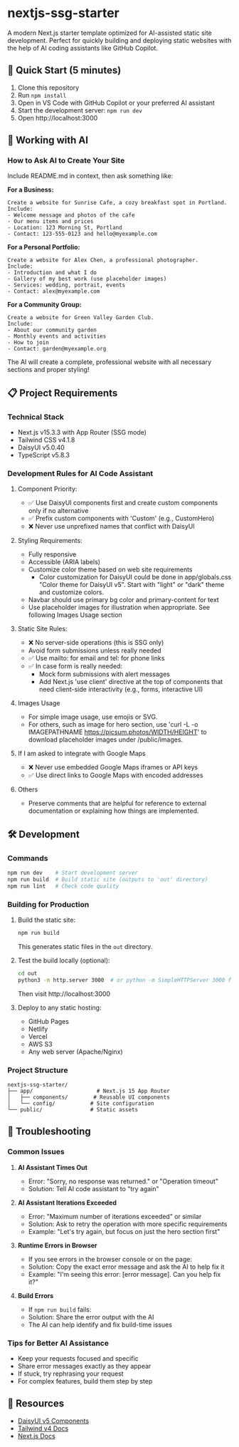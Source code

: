# nextjs-ssg-starter

A modern Next.js starter template optimized for AI-assisted static site development. Perfect for quickly building and deploying static websites with the help of AI coding assistants like GitHub Copilot.

## 🚀 Quick Start (5 minutes)

1. Clone this repository
2. Run `npm install`
3. Open in VS Code with GitHub Copilot or your preferred AI assistant
4. Start the development server: `npm run dev`
5. Open http://localhost:3000

## 🤖 Working with AI

### How to Ask AI to Create Your Site

Include README.md in context, then ask something like:

**For a Business:**

```
Create a website for Sunrise Cafe, a cozy breakfast spot in Portland.
Include:
- Welcome message and photos of the cafe
- Our menu items and prices
- Location: 123 Morning St, Portland
- Contact: 123-555-0123 and hello@myexample.com
```

**For a Personal Portfolio:**

```
Create a website for Alex Chen, a professional photographer.
Include:
- Introduction and what I do
- Gallery of my best work (use placeholder images)
- Services: wedding, portrait, events
- Contact: alex@myexample.com
```

**For a Community Group:**

```
Create a website for Green Valley Garden Club.
Include:
- About our community garden
- Monthly events and activities
- How to join
- Contact: garden@myexample.org
```

The AI will create a complete, professional website with all necessary sections and proper styling!

## 📋 Project Requirements

### Technical Stack

- Next.js v15.3.3 with App Router (SSG mode)
- Tailwind CSS v4.1.8
- DaisyUI v5.0.40
- TypeScript v5.8.3

### Development Rules for AI Code Assistant

1. Component Priority:

   - ✅ Use DaisyUI components first and create custom components only if no alternative
   - ✅ Prefix custom components with 'Custom' (e.g., CustomHero)
   - ❌ Never use unprefixed names that conflict with DaisyUI

2. Styling Requirements:

   - Fully responsive
   - Accessible (ARIA labels)
   - Customize color theme based on web site requirements
     - Color customization for DaisyUI could be done in app/globals.css "Color theme for DaisyUI v5". Start with "light" or "dark" theme and customize colors.
   - Navbar should use primary bg color and primary-content for text
   - Use placeholder images for illustration when appropriate. See following Images Usage section

3. Static Site Rules:

   - ❌ No server-side operations (this is SSG only)
   - Avoid form submissions unless really needed
   - ✅ Use mailto: for email and tel: for phone links
   - ✅ In case form is really needed:
     - Mock form submissions with alert messages
     - Add Next.js 'use client' directive at the top of components that need client-side interactivity (e.g., forms, interactive UI)

4. Images Usage

   - For simple image usage, use emojis or SVG.
   - For others, such as image for hero section, use 'curl -L -o IMAGEPATHNAME https://picsum.photos/WIDTH/HEIGHT' to download placeholder images under /public/images.

5. If I am asked to integrate with Google Maps

   - ❌ Never use embedded Google Maps iframes or API keys
   - ✅ Use direct links to Google Maps with encoded addresses

6. Others
   - Preserve comments that are helpful for reference to external documentation or explaining how things are implemented.

## 🛠️ Development

### Commands

```bash
npm run dev    # Start development server
npm run build  # Build static site (outputs to 'out' directory)
npm run lint   # Check code quality
```

### Building for Production

1. Build the static site:

   ```bash
   npm run build
   ```

   This generates static files in the `out` directory.

2. Test the build locally (optional):

   ```bash
   cd out
   python3 -m http.server 3000  # or python -m SimpleHTTPServer 3000 for Python 2
   ```

   Then visit http://localhost:3000

3. Deploy to any static hosting:
   - GitHub Pages
   - Netlify
   - Vercel
   - AWS S3
   - Any web server (Apache/Nginx)

### Project Structure

```
nextjs-ssg-starter/
├── app/                    # Next.js 15 App Router
│   ├── components/        # Reusable UI components
│   └── config/           # Site configuration
└── public/               # Static assets
```

## 🔧 Troubleshooting

### Common Issues

1. **AI Assistant Times Out**

   - Error: "Sorry, no response was returned." or "Operation timeout"
   - Solution: Tell AI code assistant to "try again"

2. **AI Assistant Iterations Exceeded**

   - Error: "Maximum number of iterations exceeded" or similar
   - Solution: Ask to retry the operation with more specific requirements
   - Example: "Let's try again, but focus on just the hero section first"

3. **Runtime Errors in Browser**

   - If you see errors in the browser console or on the page:
   - Solution: Copy the exact error message and ask the AI to help fix it
   - Example: "I'm seeing this error: [error message]. Can you help fix it?"

4. **Build Errors**
   - If `npm run build` fails:
   - Solution: Share the error output with the AI
   - The AI can help identify and fix build-time issues

### Tips for Better AI Assistance

- Keep your requests focused and specific
- Share error messages exactly as they appear
- If stuck, try rephrasing your request
- For complex features, build them step by step

## 📖 Resources

- [DaisyUI v5 Components](https://daisyui.com/docs)
- [Tailwind v4 Docs](https://tailwindcss.com/docs)
- [Next.js Docs](https://nextjs.org/docs)
